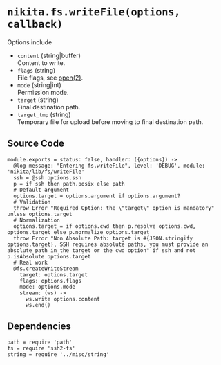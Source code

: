 
# `nikita.fs.writeFile(options, callback)`

Options include

* `content` (string|buffer)   
  Content to write.
* `flags` (string)   
  File flags, see [open(2)](http://man7.org/linux/man-pages/man2/open.2.html).
* `mode` (string|int)   
  Permission mode.
* `target` (string)   
  Final destination path.
* `target_tmp` (string)   
  Temporary file for upload before moving to final destination path.

## Source Code

    module.exports = status: false, handler: ({options}) ->
      @log message: "Entering fs.writeFile", level: 'DEBUG', module: 'nikita/lib/fs/writeFile'
      ssh = @ssh options.ssh
      p = if ssh then path.posix else path
      # Default argument
      options.target = options.argument if options.argument?
      # Validation
      throw Error "Required Option: the \"target\" option is mandatory" unless options.target
      # Normalization
      options.target = if options.cwd then p.resolve options.cwd, options.target else p.normalize options.target
      throw Error "Non Absolute Path: target is #{JSON.stringify options.target}, SSH requires absolute paths, you must provide an absolute path in the target or the cwd option" if ssh and not p.isAbsolute options.target
      # Real work
      @fs.createWriteStream
        target: options.target
        flags: options.flags
        mode: options.mode
        stream: (ws) ->
          ws.write options.content
          ws.end()

## Dependencies

    path = require 'path'
    fs = require 'ssh2-fs'
    string = require '../misc/string'
